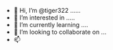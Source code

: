 - 👋 Hi, I’m @tiger322 ......
- 👀 I’m interested in .....
- 🌱 I’m currently learning ....
- 💞️ I’m looking to collaborate on ...
- 📫

  
<!---
tiger322/tiger322 is a ✨ special ✨ repository because its `README.md` (this file) appears on your GitHub profile.
You can click the Preview link to take a look at your changes.
--->
